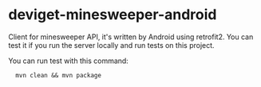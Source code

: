 # deviget-minesweeper-android

Client for minesweeper API, it's written by Android using retrofit2. 
You can test it if you run the server locally and run tests on this project.

You can run test with this command:

      mvn clean && mvn package
